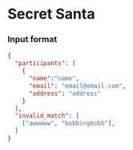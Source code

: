 # Secret Santa

### Input format
```Json
{
  "participants": [
    {
      "name":"name",
      "email": "email@email.com",
      "address": "address"
    }
  ],
  "invalid_match": [
    ["awwwww", "bobbingbobb"],
  ]
}
```